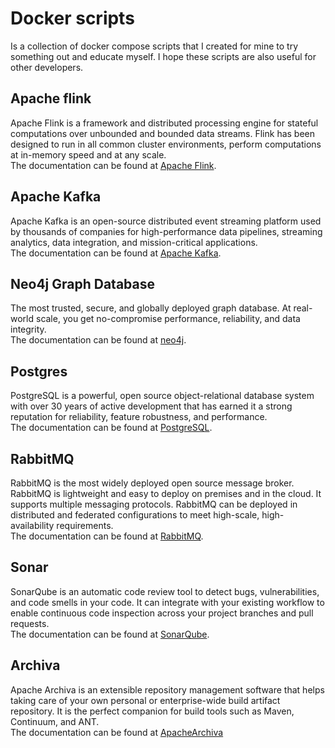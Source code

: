 # Docker scripts
Is a collection of docker compose scripts that I created for mine to try something out and educate myself.
I hope these scripts are also useful for other developers.

## Apache flink
Apache Flink is a framework and distributed processing engine for stateful computations over unbounded and bounded data 
streams. Flink has been designed to run in all common cluster environments, perform computations at in-memory speed and 
at any scale.<br />
The documentation can be found at [Apache Flink](https://flink.apache.org).

## Apache Kafka
Apache Kafka is an open-source distributed event streaming platform used by thousands of companies for high-performance
data pipelines, streaming analytics, data integration, and mission-critical applications.<br />
The documentation can be found at [Apache Kafka](https://kafka.apache.org).

## Neo4j Graph Database
The most trusted, secure, and globally deployed graph database. At real-world scale, you get no-compromise performance, 
reliability, and data integrity.<br />
The documentation can be found at [neo4j](https://neo4j.com).

## Postgres
PostgreSQL is a powerful, open source object-relational database system with over 30 years of active development that has 
earned it a strong reputation for reliability, feature robustness, and performance.<br />
The documentation can be found at [PostgreSQL](https://www.postgresql.org).

## RabbitMQ
RabbitMQ is the most widely deployed open source message broker.<br />
RabbitMQ is lightweight and easy to deploy on premises and in the cloud. It supports multiple messaging protocols. RabbitMQ 
can be deployed in distributed and federated configurations to meet high-scale, high-availability requirements.<br />
The documentation can be found at [RabbitMQ](https://www.rabbitmq.com).

## Sonar
SonarQube is an automatic code review tool to detect bugs, vulnerabilities, and code smells in your code. It can integrate 
with your existing workflow to enable continuous code inspection across your project branches and pull requests.<br />
The documentation can be found at [SonarQube](https://www.sonarqube.org).

## Archiva
Apache Archiva is an extensible repository management software that helps taking care of your own personal or enterprise-wide 
build artifact repository. It is the perfect companion for build tools such as Maven, Continuum, and ANT.<br />
The documentation can be found at [ApacheArchiva](https://archiva.apache.org)
